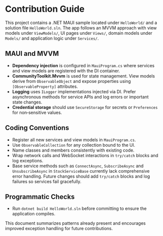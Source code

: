 # Contribution Guide

This project contains a .NET MAUI sample located under `HelloWorld/` and a solution file `HelloWorld.sln`. The app follows an MVVM approach with view models under `ViewModels/`, UI pages under `Views/`, domain models under `Models/` and application logic under `Services/`.

## MAUI and MVVM
- **Dependency injection** is configured in `MauiProgram.cs` where services and view models are registered with the DI container.
- **CommunityToolkit.Mvvm** is used for state management. View models derive from `ObservableObject` and expose properties using `[ObservableProperty]` attributes.
- **Logging** uses `ILogger` implementations injected via DI. Prefer asynchronous methods for service APIs and log errors or important state changes.
- **Credential storage** should use `SecureStorage` for secrets or `Preferences` for non‑sensitive values.

## Coding Conventions
- Register all new services and view models in `MauiProgram.cs`.
- Use `ObservableCollection` for any collection bound to the UI.
- Name classes and members consistently with existing code.
- Wrap network calls and WebSocket interactions in `try/catch` blocks and log exceptions.
- Base service methods such as `ConnectAsync`, `SubscribeAsync` and `UnsubscribeAsync` in `StockServiceBase` currently lack comprehensive error handling. Future changes should add `try/catch` blocks and log failures so services fail gracefully.

## Programmatic Checks
- Run `dotnet build HelloWorld.sln` before committing to ensure the application compiles.

This document summarizes patterns already present and encourages improved exception handling for future contributions.

